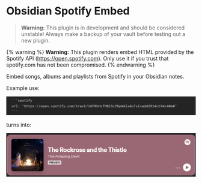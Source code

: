 # Obsidian Spotify Embed

> **Warning:** This plugin is in development and should be
> considered unstable! Always make a backup of your vault before testing out a new plugin.

{% warning %}
**Warning:** This plugin renders embed HTML provided by the Spotify API
(https://open.spotify.com). Only use it if you trust that spotify.com has not
been compromised.
{% endwarning %}

Embed songs, albums and playlists from Spotify in your Obsidian notes.

Example use:

![YAML config](example1.png)

turns into:

![Spotify embed](example2.png)
